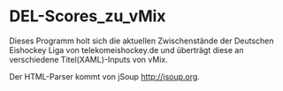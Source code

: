 DEL-Scores_zu_vMix
==================
Dieses Programm holt sich die aktuellen Zwischenstände der Deutschen Eishockey Liga von telekomeishockey.de und überträgt diese an verschiedene Titel(XAML)-Inputs von vMix.

Der HTML-Parser kommt von jSoup http://jsoup.org.
